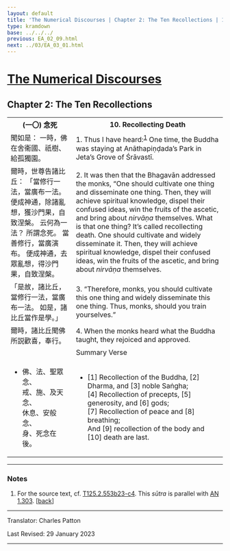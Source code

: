 ```yaml
---
layout: default
title: 'The Numerical Discourses | Chapter 2: The Ten Recollections | 10. Recollecting Death'
type: kramdown
base: ../../../
previous: EA_02_09.html
next: ../03/EA_03_01.html
---
```


<h1><a href='../index.html'>The Numerical Discourses</a></h1>
<h2>Chapter 2: The Ten Recollections</h2>

<table class="trans">
  <th class='ch'>(一〇) 念死</th>
  <th class='en'>10. Recollecting Death</th>
  <tr>
    <td class='ch' title='T125.2.553b23'>聞如是： 一時，佛在舍衞國、祇樹、給孤獨園。</td>
    <td id='p1'>1. Thus I have heard:<sup id="ref1"><a href="#n1">1</a></sup> One time, the Buddha was staying at Anāthapiṇḍada’s Park in Jeta’s Grove of Śrāvastī.</td>
  </tr>
  <tr>
    <td class='ch' title='T125.2.553b24'>爾時，世尊告諸比丘： 「當修行一法，當廣布一法。 便成神通，除諸亂想，獲沙門果，自致涅槃。 云何為一法？ 所謂念死。 當善修行，當廣演布。 便成神通，去眾亂想，得沙門果，自致涅槃。</td>
    <td id='p2'>2. It was then that the Bhagavān addressed the monks, “One should cultivate one thing and disseminate one thing. Then, they will achieve spiritual knowledge, dispel their confused ideas, win the fruits of the ascetic, and bring about <em>nirvāṇa</em> themselves. What is that one thing? It’s called recollecting death. One should cultivate and widely disseminate it. Then, they will achieve spiritual knowledge, dispel their confused ideas, win the fruits of the ascetic, and bring about <em>nirvāṇa</em> themselves.</td>
  </tr>
  <tr>
    <td class='ch' title='T125.2.553b28'>「是故，諸比丘，當修行一法，當廣布一法。 如是，諸比丘當作是學。」</td>
    <td id='p3'>3. “Therefore, monks, you should cultivate this one thing and widely disseminate this one thing. Thus, monks, should you train yourselves.”</td>
  </tr>
  <tr>
    <td class='ch' title='T125.2.553b29'>爾時，諸比丘聞佛所説歡喜，奉行。</td>
    <td id='p4'>4. When the monks heard what the Buddha taught, they rejoiced and approved.</td>
  </tr>
<tr>
  <td class='ch' title='t125.2.553c2'></td>
  <td class='subheading'>Summary Verse</td>
</tr>
<tr>
  <td title='T125.2.553c2'><ul class='verse'>
    <li class='ch'>佛、法、聖眾念、<br/>
    戒、施、及天念、<br/>
    休息、安般念、<br/>
    身、死念在後。</li>
  </ul></td>
  <td><ul class='verse'>
    <li>[1] Recollection of the Buddha, [2] Dharma, and [3] noble Saṅgha;<br/>
    [4] Recollection of precepts, [5] generosity, and [6] gods;<br/>
    [7] Recollection of peace and [8] breathing;<br/>
    And [9] recollection of the body and [10] death are last.</li>
  </ul></td>
</tr>
</table>

<hr/>

<h3 id="notes">Notes</h3>

<ol class="notes-list">
<li id="n1"><p>For the source text, cf. <a href="https://cbetaonline.dila.edu.tw/zh/T02n0125_p0553b23" target="_blank">T125.2.553b23-c4</a>. This <em>sūtra</em> is parallel with <a href="https://suttacentral.net/an1.296-305" target="_blank">AN 1.303</a>. [<a href="#ref1">back</a>]</p></li>
</ol>
<hr/>

<p class="translator">Translator: Charles Patton</p>
<p class='revised'>Last Revised: 29 January 2023</p>

<hr/>